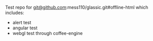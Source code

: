 Test repo for git@github.com:mess110/glassic.git#offline-html which includes:

* alert test
* angular test
* webgl test through coffee-engine
